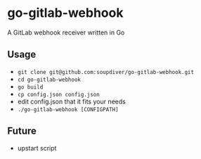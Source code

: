 go-gitlab-webhook
=================

A GitLab webhook receiver written in Go

## Usage

* `git clone git@github.com:soupdiver/go-gitlab-webhook.git`
* `cd go-gitlab-webhook`
* `go build`
* `cp config.json config.json`
* edit config.json that it fits your needs
* `./go-gitlab-webhook [CONFIGPATH]`

## Future
* upstart script
